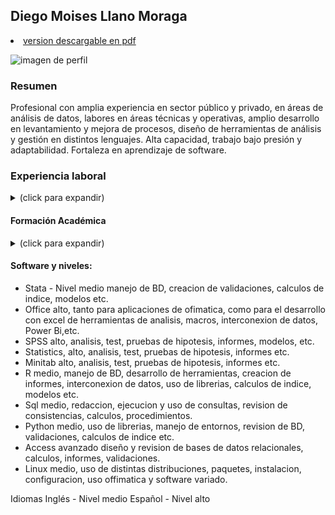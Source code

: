 
## Diego Moises Llano Moraga 
<li class="masthead__menu-item">
          <a href="https://github.com/Diegolgo/curriculum/blob/main/Diego-Llano-M-2022.pdf">version descargable en pdf </a>
        </li>

![imagen de perfil](https://user-images.githubusercontent.com/103307572/162616055-17ff3817-3e35-4ad6-a017-8d7d72c42591.png)

### Resumen
Profesional con amplia experiencia en sector público y privado, en áreas de análisis de datos, labores en áreas técnicas y operativas, amplio desarrollo en levantamiento y mejora de procesos, diseño de herramientas de análisis y gestión en distintos lenguajes. Alta capacidad, trabajo bajo presión y adaptabilidad. Fortaleza en aprendizaje de software.

###  Experiencia laboral
<details><summary> (click para expandir)</summary><p>

#### Instituto Nacional De Estadisticas Ine, Poder ejecutivo y administración pública 2013 - 2021

####  Coordinador Encuesta Trimestral de la Construcción
  Participe en la creación y producción trimestral de indice de ingresos de grandes empresas, publicado y actualmente utilizado. Anteriormente, fui analista económico del proyecto realizando Investigación del negocio, análisis de series de tiempo, desarrollo de herramientas de análisis (actualmente en uso) desarrollo de herramientas de gestión. creación de estratos homogéneos para limites de confianza, exposición de buenas prácticas de análisis al resto de la institución, cree herramientas de interconexion de datos sql para mejorar análisis de bases de datos, validación, levantamiento y diseño de procesos etc.

####  Coordinador Area Técnica
  Análisis y revisión de levantamiento bases de datos proyectos Innovación y Gasto en I+D. Se logran publicar índices nacionales de gasto en investigación y desarrollo en Chile, así como gasto en innovación, para ello se trabajo en Validación de encuestas, levantamiento y mejoras a los procesos de análisis, Coordinación Operativa, contratación de personal y capacitaciones, coordinación área técnica, desarrollo planes de trabajo y programación.

####  Analista Económico
  Levantamiento del proceso de inventarios: Participe en la primera publicación del índice de inventarios en Chile, tuve que definir y estandarizar procesos, (flujogramas, documentacion y estandart) análisis de datos, y estimaciones de limites para indices, series de tiempo, entre otros capacitando al resto de analistas y participando de todo el proceso.

#### Ingeniero Validación Tecnyca Chile, Consultoria / Asesoría 2012 - 2013 

####  Matematico.
  Apoyo en diseños experimentales en la manufactura farmaceutica. Evaluacion de procesos de analisis actuales. Elaboracion, validacion y ejecucion de protocolos para la calificacion de equipos de manufactura farmaceutica. Se trabaja en aplicacion de informe 40 de la FDA, e informes ICH de buenas practicas de manufactura de farmacos. Analisis de Riesgo, y Validaciones en terreno en diferentes laboratorios a lo largo de chile.

#### Jefe de Procesos, Analista Estadistico Woodtech, Informática / Tecnología 2010 - 2011

####  Analista  
  Analista Estadístico en el área de Productos y desarrollo, para evaluar el proceso de modelación estadística, generar modificaciones y establecer políticas de desarrollo, para posteriormente pasar al área de Operaciones, donde asumí laborales de Jefe de Procesos, donde se efectúa soporte de los productos, entre las tareas se destacan; calibraciones, análisis de datos, mantención de modelos, automaticidad, muestreo. Visitas directas de supervisión personal y revisión en la ejecución de procesos de muestreo en terreno de diferentes plantas tanto en Chile como Brasil.

#### Estadistico Viollier & Asociados Liquidadores de Seguros, Seguros / Previsión 2010 - 2010

  Analista  
  Estadistico de carteras Hipotecarias, analista, liquidación de seguros. Estuve a cargo del equipo de carteras hipotecarias, siendo mi mayor responsabilidad la mantencion y analisis de base de datos de siniestros, informes a compañias y clientes, Informes Superintendencia, Supervision carteras regionales.
/p></details>
#### Formación Académica

<details><summary> (click para expandir)</summary><p>
  
  Ingeniería en Estadística, Mención Licenciado
  Universidad de Playa Ancha de Ciencias de la Educación Egresado 2009
  Participante Congreso Nacional de la estadistica, expositor año 2008 sobre Teoria de la Ruina (modelacion de la reserva).
  
#### Habilidades y cursos

•	Análisis en STATA / Kibernum
•	Access avanzado / UNAB
•	Habilidades de Liderazgo / Segic USACH
•	Inglés técnico enfocado a la estadística / UDLA
•	Programación en R / PUC
•	SPSS avanzado / INE
•	Habilidades para realizar presentaciones efectivas / Segic USACH
•	Formación para relatores y confección de cursos / Segic USACH
•	Taller de documentación de microdatos y metadatos estándar DDI / INE
  
/p></details>
  
#### Software y niveles:
- Stata - Nivel medio manejo de BD, creacion de validaciones, calculos de indice, modelos etc.
- Office alto, tanto para aplicaciones de ofimatica, como para el desarrollo con excel de herramientas de analisis, macros,  interconexion de datos, Power Bi,etc.
- SPSS alto, analisis, test, pruebas de hipotesis, informes, modelos, etc.
- Statistics, alto, analisis, test, pruebas de hipotesis, informes etc.
- Minitab alto, analisis, test, pruebas de hipotesis, informes etc.
- R medio, manejo de BD, desarrollo de herramientas, creacion de informes, interconexion de datos, uso de librerias, calculos de indice, modelos etc.
- Sql medio, redaccion, ejecucion y uso de consultas, revision de consistencias, calculos, procedimientos.
- Python medio, uso de librerias, manejo de entornos, revision de BD, validaciones, calculos de indice etc.
- Access avanzado diseño y revision de bases de datos relacionales, calculos, informes, validaciones.
- Linux medio, uso de distintas distribuciones, paquetes, instalacion, configuracion, uso offimatica y software variado.


Idiomas
Inglés - Nivel medio Español - Nivel alto 

